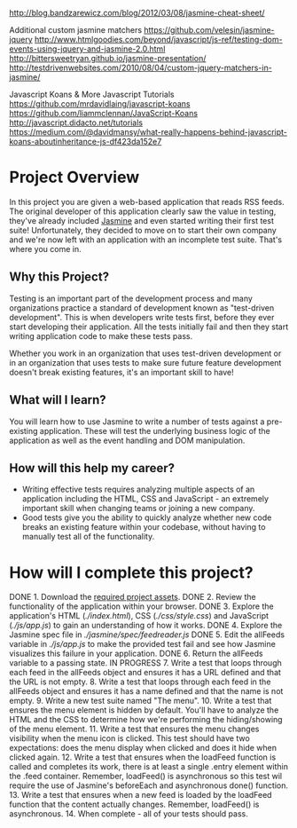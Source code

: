 http://blog.bandzarewicz.com/blog/2012/03/08/jasmine-cheat-sheet/

Additional custom jasmine matchers
https://github.com/velesin/jasmine-jquery
http://www.htmlgoodies.com/beyond/javascript/js-ref/testing-dom-events-using-jquery-and-jasmine-2.0.html
http://bittersweetryan.github.io/jasmine-presentation/
http://testdrivenwebsites.com/2010/08/04/custom-jquery-matchers-in-jasmine/

Javascript Koans & More Javascript Tutorials
https://github.com/mrdavidlaing/javascript-koans
https://github.com/liammclennan/JavaScript-Koans
http://javascript.didacto.net/tutorials
https://medium.com/@davidmansy/what-really-happens-behind-javascript-koans-aboutinheritance-js-df423da152e7


# Project Overview

In this project you are given a web-based application that reads RSS feeds. The original developer of this application clearly saw the value in testing, they've already included [Jasmine](http://jasmine.github.io/) and even started writing their first test suite! Unfortunately, they decided to move on to start their own company and we're now left with an application with an incomplete test suite. That's where you come in.


## Why this Project?

Testing is an important part of the development process and many organizations practice a standard of development known as "test-driven development". This is when developers write tests first, before they ever start developing their application. All the tests initially fail and then they start writing application code to make these tests pass.

Whether you work in an organization that uses test-driven development or in an organization that uses tests to make sure future feature development doesn't break existing features, it's an important skill to have!


## What will I learn?

You will learn how to use Jasmine to write a number of tests against a pre-existing application. These will test the underlying business logic of the application as well as the event handling and DOM manipulation.


## How will this help my career?

* Writing effective tests requires analyzing multiple aspects of an application including the HTML, CSS and JavaScript - an extremely important skill when changing teams or joining a new company.
* Good tests give you the ability to quickly analyze whether new code breaks an existing feature within your codebase, without having to manually test all of the functionality.


# How will I complete this project?

DONE 1. Download the [required project assets](http://github.com/udacity/frontend-nanodegree-feedreader).
DONE 2. Review the functionality of the application within your browser.
DONE 3. Explore the application's HTML (*./index.html*), CSS (*./css/style.css*) and JavaScript (*./js/app.js*) to gain an understanding of how it works.
DONE 4. Explore the Jasmine spec file in *./jasmine/spec/feedreader.js*
DONE 5. Edit the allFeeds variable in *./js/app.js* to make the provided test fail and see how Jasmine visualizes this failure in your application.
DONE 6. Return the allFeeds variable to a passing state.
IN PROGRESS 7. Write a test that loops through each feed in the allFeeds object and ensures it has a URL defined and that the URL is not empty.
8. Write a test that loops through each feed in the allFeeds object and ensures it has a name defined and that the name is not empty.
9. Write a new test suite named "The menu".
10. Write a test that ensures the menu element is hidden by default. You'll have to analyze the HTML and the CSS to determine how we're performing the hiding/showing of the menu element.
11. Write a test that ensures the menu changes visibility when the menu icon is clicked. This test should have two expectations: does the menu display when clicked and does it hide when clicked again.
12. Write a test that ensures when the loadFeed function is called and completes its work, there is at least a single .entry element within the .feed container. Remember, loadFeed() is asynchronous so this test wil require the use of Jasmine's beforeEach and asynchronous done() function.
13. Write a test that ensures when a new feed is loaded by the loadFeed function that the content actually changes. Remember, loadFeed() is asynchronous.
14. When complete - all of your tests should pass.
